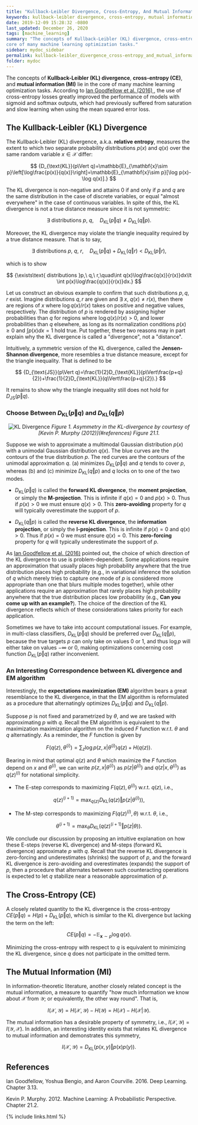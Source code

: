 ```yaml
--- 
title: "Kullback-Leibler Divergence, Cross-Entropy, And Mutual Information"
keywords: kullback-leibler divergence, cross-entropy, mutual information
date: 2019-12-09 15:28:32 -0800
last_updated: December 26, 2020
tags: [machine_learning]
summary: "The concepts of Kullback-Leibler (KL) divergence, cross-entropy (CE), and mutual information (MI) lie in the
core of many machine learning optimization tasks."
sidebar: mydoc_sidebar
permalink: kullback-leibler_divergence_cross-entropy_and_mutual_information.html
folder: mydoc
---
```


The concepts of **Kullback-Leibler (KL) divergence**, **cross-entropy (CE)**, and **mutual information (MI)** lie in the
core of many machine learning optimization tasks. According to <a href="#references">Ian Goodfellow et al. (2016) </a>,
the use of cross-entropy losses greatly improved the performance of models with sigmoid and softmax outputs, which
had previously suffered from saturation and slow learning when using the mean squared error loss.

## The Kullback-Leibler (KL) Divergence
The Kullback-Leibler (KL) divergence, a.k.a. **relative entropy**, measures the extent to which two separate probability
distributions $p(x)$ and $q(x)$ over the same random variable $x\in\mathcal{X}$ differ:

$$ 
  {D_{\text{KL}}(p\Vert q)=\mathbb{E}_{\mathbf{x}\sim p}\left[\log\frac{p(x)}{q(x)}\right]=\mathbb{E}_{\mathbf{x}\sim p}[\log p(x)-\log q(x)].}
$$

The KL divergence is non-negative and attains $0$ if and only if $p$ and $q$ are the same distribution in the case of
discrete variables, or equal "almost everywhere" in the case of continuous variables. In spite of this, the KL
divergence is not a true distance measure since it is not symmetric:
 
$$
  {\exists\text{ distributions }p,\ q,\quad D_{\text{KL}}(p\Vert q)\not=D_{\text{KL}}(q\Vert p).}
$$

Moreover, the KL divergence may violate the triangle inequality required by a true distance measure. That is to say,

$$
  {\exists\text{ distributions }p,\ q,\ r,\quad D_{\text{KL}}(p\Vert q)+D_{\text{KL}}(q\Vert r)\lt D_{\text{KL}}(p\Vert r),}
$$

which is to show

$$
  {\exists\text{ distributions }p,\ q,\ r,\quad\int q(x)\log\frac{q(x)}{r(x)}dx\lt \int p(x)\log\frac{q(x)}{r(x)}dx.}
$$

Let us construct an obvious example to confirm that such distributions $p, q, r$ exist. Imagine distributions $q,r$ are
given and $\exists\ x,\ q(x)\not=r(x)$, then there are regions of $x$ where $\log q(x)/r(x)$ takes on positive and
negative values, respectively. The distribution of $p$ is rendered by assigning higher probabilities than $q$ for
regions where $\log q(x)/r(x)>0$, and lower probabilities than $q$ elsewhere, as long as its normalization conditions
$p(x)\geq0$ and $\int p(x)dx=1$ hold true. Put together, these two reasons may in part explain why the KL divergence is
called a "divergence", not a "distance".

Intuitively, a symmetric version of the KL divergence, called the **Jensen-Shannon divergence**, more resembles a true
distance measure, except for the triangle inequality. That is defined to be

$$
  {D_{\text{JS}}(p\Vert q)=\frac{1}{2}D_{\text{KL}}(p\Vert\frac{p+q}{2})+\frac{1}{2}D_{\text{KL}}(q\Vert\frac{p+q}{2}).}
$$

It remains to show why the triangle inequality still does not hold for $D_{\text{JS}}(p\Vert q)$.

### Choose Between $D_{\text{KL}}(p\Vert q)$ and $D_{\text{KL}}(q\Vert p)$
<center>
    <img src="{{ "images/20191209-1.png" }}" alt="KL Divergence"/>
    <I>Figure 1. Asymmetry in the KL-divergence by courtesy of [Kevin P. Murphy (2012)](#references) Figure 21.1.</I>
</center>

Suppose we wish to approximate a multimodal Gaussian distribution $p(x)$ with a unimodal Gaussian distribution $q(x)$.
The blue curves are the contours of the true distribution $p$. The red curves are the contours of the unimodal
approximation $q$. (a) minimizes $D_{\text{KL}}(p\Vert q)$ and $q$ tends to cover $p$, whereas (b) and (c) minimize
$D_{\text{KL}}(q\Vert p)$ and $q$ locks on to one of the two modes.

* $D_{\text{KL}}(p\Vert q)$ is called the **forward KL divergence**, the **moment projection**, or simply the
**M-projection**. This is infinite if $q(x)=0$ and $p(x)>0$. Thus if $p(x)>0$ we must ensure $q(x)>0$. This
**zero-avoiding** property for $q$ will typically overestimate the support of $p$.

* $D_{\text{KL}}(q\Vert p)$ is called the **reverse KL divergence**, the **information projection**, or simply the
**I-projection**. This is infinite if $p(x)=0$ and $q(x)>0$. Thus if $p(x)=0$ we must ensure $q(x)=0$. This
**zero-forcing** property for $q$ will typically underestimate the support of $p$.

As [Ian Goodfellow et al. (2016)](#references) pointed out, the choice of which direction of the KL divergence to use is
problem-dependent. Some applications require an approximation that usually places high probability anywhere that the
true distribution places high probability (e.g., in variational inference the solution of $q$ which merely tries to
capture one mode of $p$ is considered more appropriate than one that blurs multiple modes together), while other
applications require an approximation that rarely places high probability anywhere that the true distribution places low
probability (e.g., **Can you come up with an example?**). The choice of the direction of the KL divergence reflects
which of these considerations takes priority for each application.

Sometimes we have to take into account computational issues. For example, in multi-class classifiers,
$D_{\text{KL}}(p\Vert q)$ should be preferred over $D_{\text{KL}}(q\Vert p)$, because the true targets $p$ can only
take on values $0$ or $1$, and thus $\log p$ will either take on values $-\infty$ or $0$, making optimizations
concerning cost function $D_{\text{KL}}(p\Vert q)$ rather inconvenient.

### An Interesting Correspondence between KL divergence and EM algorithm
Interestingly, the **expectations maximization (EM)** algorithm bears a great resemblance to the KL divergence, in that
the EM algorithm is reformulated as a procedure that alternatingly optimizes $D_{\text{KL}}(p\Vert q)$ and
$D_{\text{KL}}(q\Vert p)$.

Suppose $p$ is not fixed and parametrized by $\theta$, and we are tasked with approximating $p$ with $q$. Recall the EM
algorithm is equivalent to the maximization maximization algorithm on the induced $F$ function w.r.t. $\theta$ and $q$
alternatingly. As a reminder, the $F$ function is given by

$$
  {F(q(z),\theta^{(i)})=\sum_z\log p(z,x\vert\theta^{(i)})q(z)+H(q(z)).}
$$

Bearing in mind that optimal $q(z)$ and $\theta$ which maximize the $F$ function depend on $x$ and $\theta^{(i)}$, we
can write $p(z,x\vert\theta^{(i)})$ as $p(z\vert\theta^{(i)})$ and $q(z\vert x,\theta^{(i)})$ as $q(z)^{(i)}$ for
notational simplicity.

* The E-step corresponds to maximizing $F(q(z),\theta^{(i)})$ w.r.t. $q(z)$, i.e.,

$$
  {q(z)^{(i+1)}=\max_{q(z)}D_{\text{KL}}(q(z)\Vert p(z\vert\theta^{(i)})),}
$$ 

* The M-step corresponds to maximizing $F(q(z)^{(i)},\theta)$ w.r.t. $\theta$, i.e.,

$$
  {\theta^{(i+1)}=\max_{\theta}D_{\text{KL}}(q(z)^{(i+1)}\Vert p(z\vert\theta)).}
$$

We conclude our discussion by proposing an intuitive explanation on how these E-steps (reverse KL divergence) and
M-steps (forward KL divergence) approximate $p$ with $q$. Recall that the reverse KL divergence is zero-forcing and
underestimates (shrinks) the support of $p$, and the forward KL divergence is zero-avoiding and overestimates (expands)
the support of $p$, then a procedure that alternates between such counteracting operations is expected to let $q$
stabilize near a reasonable approximation of $p$.

## The Cross-Entropy (CE)
A closely related quantity to the KL divergence is the cross-entropy $CE(p\Vert q)=H(p)+D_{\text{KL}}(p\Vert q)$, which
is similar to the KL divergence but lacking the term on the left:

$$
  {CE(p\Vert q)=-\mathbb{E}_{\mathbf{x}\sim p}\log q(x).}
$$

Minimizing the cross-entropy with respect to $q$ is equivalent to minimizing the KL divergence, since $q$ does not
participate in the omitted term.

## The Mutual Information (MI)
In information-theoretic literature, another closely related concept is the mutual information, a measure to quantify
"how much information we know about $\mathcal{X}$ from $\mathcal{Y}$; or equivalently, the other way round". That is,

$$
  {I(\mathcal{X},\mathcal{Y})=H(\mathcal{X},\mathcal{Y})-H(\mathcal{Y})=H(\mathcal{X})-H(\mathcal{X}\vert\mathcal{Y}).}
$$

The mutual information has a desirable property of symmetry, i.e.,
$I(\mathcal{X},\mathcal{Y})=I(\mathcal{Y},\mathcal{X})$. In addition, an interesting identity exists that relates KL
divergence to mutual information and demonstrates this symmetry,

$$
  {I(\mathcal{X},\mathcal{Y})=D_{\text{KL}}(p(x,y)\Vert p(x)p(y)).}
$$

## References
Ian Goodfellow, Yoshua Bengio, and Aaron Courville. 2016. Deep Learning. Chapter 3.13.

Kevin P. Murphy. 2012. Machine Learning: A Probabilistic Perspective. Chapter 21.2.

{% include links.html %}
